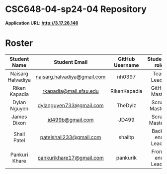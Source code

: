 # CSC648-04-sp24-04 Repository

**Application URL: <http://3.17.26.146>**

# Roster

| Student Name          | Student Email                   | GitHub Username  | Student's role       |
| :-------------------: | :-----------------------------: | :-------------:  | :------------------: |
|   Naisarg Halvadiya   |   naisarg.halvadiya@gmail.com   |   nh0397         |   Team Leader        |
|   Riken Kapadia       |   rkapadia@mail.sfsu.edu        |   RikenKapadia   |   GitHub Master      |
|   Dylan Nguyen        |   dylanguyen733@gmail.com       |   TheDylz        |   Scrum Master I     |
|   James Dixon         |   jd499b@gmail.com              |   JD499          |   Scrum Master II    |
|   Shail Patel         |   patelshail233@gmail.com       |   shailtp        |   Back-end Leader    |
|   Pankuri Khare       |   pankurikhare17@gmail.com      |   pankurik       |   Front-end Leader   |

